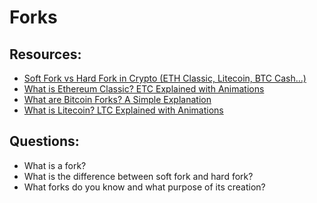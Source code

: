 # Forks


## Resources:

* [Soft Fork vs Hard Fork in Crypto (ETH Classic, Litecoin, BTC Cash...)](https://www.youtube.com/watch?v=Bu1GcyyFZ7w)
* [What is Ethereum Classic? ETC Explained with Animations](https://youtu.be/dmLKnnzqmVU)
* [What are Bitcoin Forks? A Simple Explanation](https://www.youtube.com/watch?v=pLNr786xEkg)
* [What is Litecoin? LTC Explained with Animations](https://www.youtube.com/watch?v=JMTJvXyHJGU)

## Questions:

* What is a fork?
* What is the difference between soft fork and hard fork?
* What forks do you know and what purpose of its creation? 
